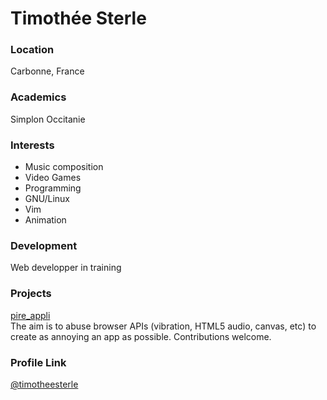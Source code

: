 # Timothée Sterle

### Location

Carbonne, France

### Academics

Simplon Occitanie

### Interests

- Music composition
- Video Games
- Programming
- GNU/Linux
- Vim
- Animation

### Development

Web developper in training

### Projects

[pire_appli](https://github.com/timotheesterle/pire_appli)  
The aim is to abuse browser APIs (vibration, HTML5 audio, canvas, etc) to create as annoying an app as possible. Contributions welcome.

### Profile Link

[@timotheesterle](https://github.com/timotheesterle)
